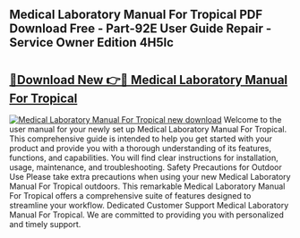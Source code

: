 ## Medical Laboratory Manual For Tropical PDF Download Free - Part-92E User Guide Repair - Service Owner Edition 4H5lc

# <h2><a href="http://bc62061.oget.top/?id=Medical+Laboratory+Manual+For+Tropical">🔗Download New 👉🔴 Medical Laboratory Manual For Tropical</a></h2>

[![Medical Laboratory Manual For Tropical new download](https://i.imgur.com/5g1atiW.png)](http://bc62061.oget.top/?id=Medical+Laboratory+Manual+For+Tropical)
Welcome to the user manual for your newly set up Medical Laboratory Manual For Tropical. This comprehensive guide is intended to help you get started with your product and provide you with a thorough understanding of its features, functions, and capabilities. You will find clear instructions for installation, usage, maintenance, and troubleshooting. Safety Precautions for Outdoor Use Please take extra precautions when using your new Medical Laboratory Manual For Tropical outdoors. This remarkable Medical Laboratory Manual For Tropical offers a comprehensive suite of features designed to streamline your workflow. Dedicated Customer Support Medical Laboratory Manual For Tropical. We are committed to providing you with personalized and timely support.
